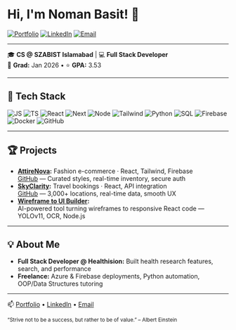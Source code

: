 # Hi, I'm Noman Basit! 👋

[![Portfolio](https://img.shields.io/badge/Portfolio-nomanbasit.netlify.app-blue?style=flat&logo=google-chrome)](https://nomanbasit.netlify.app)
[![LinkedIn](https://img.shields.io/badge/LinkedIn-noman--basit-blue?style=flat&logo=linkedin)](https://linkedin.com/in/noman-basit)
[![Email](https://img.shields.io/badge/Email-nomanbasit366@gmail.com-red?style=flat&logo=gmail)](mailto:nomanbasit366@gmail.com)

---

🎓 **CS @ SZABIST Islamabad** | 💻 **Full Stack Developer**  
📅 **Grad:** Jan 2026 • ⭐ **GPA:** 3.53

---

## 🚀 Tech Stack

![JS](https://img.shields.io/badge/-JS-F7DF1E?logo=javascript&logoColor=black)
![TS](https://img.shields.io/badge/-TS-3178C6?logo=typescript&logoColor=white)
![React](https://img.shields.io/badge/-React-20232A?logo=react)
![Next](https://img.shields.io/badge/-Next.js-000?logo=nextdotjs)
![Node](https://img.shields.io/badge/-Node-339933?logo=nodedotjs&logoColor=white)
![Tailwind](https://img.shields.io/badge/-Tailwind-38B2AC?logo=tailwindcss)
![Python](https://img.shields.io/badge/-Python-3776AB?logo=python)
![SQL](https://img.shields.io/badge/-SQL-003B57?logo=mysql)
![Firebase](https://img.shields.io/badge/-Firebase-FFCA28?logo=firebase)
![Docker](https://img.shields.io/badge/-Docker-2496ED?logo=docker)
![GitHub](https://img.shields.io/badge/-GitHub-181717?logo=github)

---

## 🏆 Projects

- **[AttireNova](https://attirenova.netlify.app):** Fashion e-commerce · React, Tailwind, Firebase  
  [GitHub](https://github.com/FishySenpai/AttireNova) — Curated styles, real-time inventory, secure auth
- **[SkyClarity](https://skyclarity.netlify.app):** Travel bookings · React, API integration  
  [GitHub](https://github.com/FishySenpai/SkyClarity) — 3,000+ locations, real-time data, smooth UX
- **[Wireframe to UI Builder](https://github.com/FishySenpai/Wireframe-to-UI-Builder):**  
  AI-powered tool turning wireframes to responsive React code — YOLOv11, OCR, Node.js

---

## 💡 About Me

- **Full Stack Developer @ Healthision:** Built health research features, search, and performance
- **Freelance:** Azure & Firebase deployments, Python automation, OOP/Data Structures tutoring

---

📫 [Portfolio](https://nomanbasit.netlify.app) • [LinkedIn](https://linkedin.com/in/noman-basit) • [Email](mailto:nomanbasit366@gmail.com)

<sub>“Strive not to be a success, but rather to be of value.” – Albert Einstein</sub>
